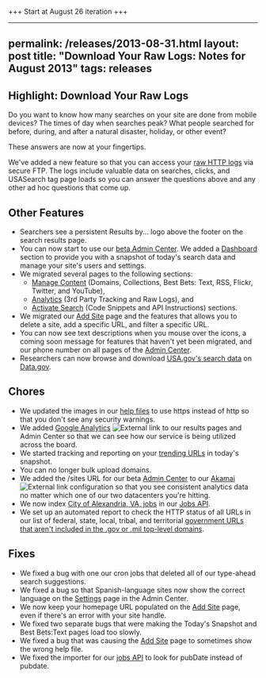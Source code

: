 +++ Start at August 26 iteration +++

---
permalink: /releases/2013-08-31.html
layout: post
title: "Download Your Raw Logs: Notes for August 2013"
tags: releases
---

## Highlight: Download Your Raw Logs

Do you want to know how many searches on your site are done from mobile devices? The times of day when searches peak? What people searched for before, during, and after a natural disaster, holiday, or other event?

These answers are now at your fingertips.

We've added a new feature so that you can access your [raw HTTP logs](/sites/manual/raw-logs.html) via secure FTP. The logs include valuable data on searches, clicks, and USASearch tag page loads so you can answer the questions above and any other ad hoc questions that come up.

## Other Features

* Searchers see a persistent Results by... logo above the footer on the search results page. 
* You can now start to use our [beta Admin Center](https://search.usa.gov/sites/). We added a [Dashboard](/tagged/dashboard) section to provide you with a snapshot of today's search data and manage your site's users and settings.
* We migrated several pages to the following sections:
  * [Manage Content](/tagged/manage-content/) (Domains, Collections, Best Bets: Text, RSS, Flickr, Twitter, and YouTube), 
  * [Analytics](/tagged/analytics/) (3rd Party Tracking and Raw Logs), and 
  * [Activate Search](/tagged/activate-search/) (Code Snippets and API Instructions) sections. 
* We migrated our [Add Site](/sites/manual/add-site.html) page and the features that allows you to delete a site, add a specific URL, and filter a specific URL. 
* You can now see text descriptions when you mouse over the icons, a coming soon message for features that haven't yet been migrated, and our phone number on all pages of the [Admin Center](https://search.usa.gov/sites/).
* Researchers can now browse and download [USA.gov's search data](https://explore.data.gov/Information-and-Communications/USA-gov-Search-Data/sarg-e9tw) on [Data.gov](http://www.data.gov/).


## Chores

* We updated the images in our [help files](/help-desk.html) to use https instead of http so that you don't see any security warnings.
* We added [Google Analytics](http://www.google.com/analytics) ![External link](https://9fddeb862c037f6d2190-f1564c64756a8cfee25b6b19953b1d23.ssl.cf2.rackcdn.com/external_link.gif) to our results pages and Admin Center so that we can see how our service is being utilized across the board.
* We started tracking and reporting on your [trending URLs](/sites/manual/site-overview.html) in today's snapshot.
* You can no longer bulk upload domains.
* We added the /sites URL for our beta [Admin Center](https://search.usa.gov/sites/) to our [Akamai](http://www.akamai.com/) ![External link](https://9fddeb862c037f6d2190-f1564c64756a8cfee25b6b19953b1d23.ssl.cf2.rackcdn.com/external_link.gif) configuration so that you see consistent analytics data no matter which one of our two datacenters you're hitting.
* We now index [ City of Alexandria, VA, jobs](http://api.usa.gov/jobs/search.json?organization_id=US-VA:CITY-ALEXANDRIA) in our [Jobs API](/developer/jobs.html).
* We set up an automated report to check the HTTP status of all URLs in our list of federal, state, local, tribal, and territorial [government URLs that aren't included in the .gov or .mil top-level domains](http://govt-urls.usa.gov/tematres/vocab/index.php).

## Fixes
* We fixed a bug with one our cron jobs that deleted all of our type-ahead search suggestions.
* We fixed a bug so that Spanish-language sites now show the correct language on the [Settings](/sites/manual/settings.html) page in the Admin Center.
* We now keep your homepage URL populated on the [Add Site](/sites/manual/add-site.html) page, even if there's an error with your site handle.
* We fixed two separate bugs that were making the Today's Snapshot and Best Bets:Text pages load too slowly.
* We fixed a bug that was causing the [Add Site](/sites/manual/add-site.html) page to sometimes show the wrong help file.
* We fixed the importer for our [jobs API](/developer/jobs.html) to look for pubDate instead of pubdate.